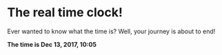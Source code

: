 # The real time clock!

Ever wanted to know what the time is? Well, your journey is about to end!

**The time is Dec 13, 2017, 10:05**